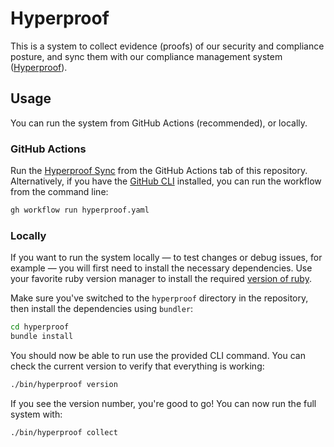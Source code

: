 # Hyperproof

This is a system to collect evidence (proofs) of our security and compliance
posture, and sync them with our compliance management system ([Hyperproof]).

## Usage

You can run the system from GitHub Actions (recommended), or locally.

### GitHub Actions

Run the [Hyperproof Sync][workflow] from the GitHub Actions tab of this
repository. Alternatively, if you have the [GitHub CLI][gh] installed, you can
run the workflow from the command line:

```bash
gh workflow run hyperproof.yaml
```

### Locally

If you want to run the system locally — to test changes or debug issues, for
example — you will first need to install the necessary dependencies. Use your
favorite ruby version manager to install the required [version of
ruby][ruby-version].

Make sure you've switched to the `hyperproof` directory in the repository, then
install the dependencies using `bundler`:

```bash
cd hyperproof
bundle install
```

You should now be able to run use the provided CLI command. You can check the
current version to verify that everything is working:

```bash
./bin/hyperproof version
```

If you see the version number, you're good to go! You can now run the full
system with:

```bash
./bin/hyperproof collect
```

[gh]: https://cli.github.com/
[hyperproof]: https://hyperproof.io/
[ruby-version]: https://github.com/codeforamerica/cfa-security-controls/tree/main/hyperproof/.ruby-version
[workflow]: https://github.com/codeforamerica/cfa-security-controls/actions/workflows/hyperproof.yaml
